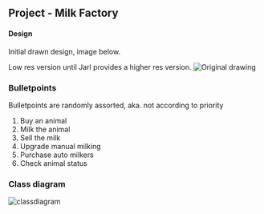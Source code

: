 ## Project - Milk Factory
#### Design
Initial drawn design, image below.

Low res version until Jarl provides a higher res version.
![Original drawing](https://i.imgur.com/vxlw85Y.png)

### Bulletpoints
Bulletpoints are randomly assorted, aka. not according to priority

1. Buy an animal
2. Milk the animal
3. Sell the milk
4. Upgrade manual milking
5. Purchase auto milkers
6. Check animal status

### Class diagram

![classdiagram](https://i.imgur.com/epeLRcO.png)
